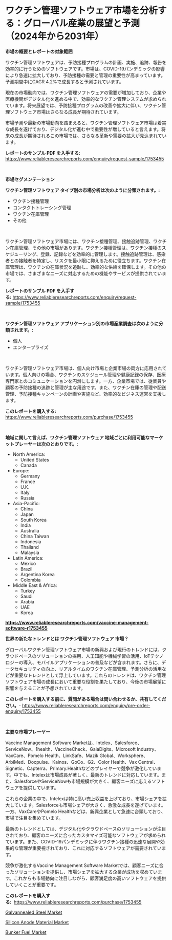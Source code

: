 <p><h1>ワクチン管理ソフトウェア市場を分析する：グローバル産業の展望と予測（2024年から2031年）</h1></p><p><strong>市場の概要とレポートの対象範囲</strong></p>
<p><p>ワクチン管理ソフトウェアは、予防接種プログラムの計画、実施、追跡、報告を効率的に行うためのソフトウェアです。市場は、COVID-19パンデミックの影響により急速に拡大しており、予防接種の需要と管理の重要性が高まっています。予測期間中にCAGR 4.2%で成長すると予測されています。</p><p>現在の市場動向では、ワクチン管理ソフトウェアの需要が増加しており、企業や医療機関がデジタル化を進める中で、効率的なワクチン管理システムが求められています。将来展望では、予防接種プログラムの改善や拡大に伴い、ワクチン管理ソフトウェア市場はさらなる成長が期待されています。</p><p>市場予測や最新の市場動向を踏まえると、ワクチン管理ソフトウェア市場は着実な成長を遂げており、デジタル化が進む中で重要性が増していると言えます。将来の成長が期待されるこの市場では、さらなる革新や需要の拡大が見込まれています。</p></p>
<p><strong>レポートのサンプル PDF を入手する:</strong> <a href="https://www.reliableresearchreports.com/enquiry/request-sample/1753455">https://www.reliableresearchreports.com/enquiry/request-sample/1753455</a></p>
<p>&nbsp;</p>
<p><strong>市場セグメンテーション</strong></p>
<p><strong>ワクチン管理ソフトウェア タイプ別の市場分析は次のように分類されます。:</strong></p>
<p><ul><li>ワクチン接種管理</li><li>コンタクトトレーシング管理</li><li>ワクチン在庫管理</li><li>その他</li></ul></p>
<p>&nbsp;</p>
<p><p>ワクチン管理ソフトウェア市場には、ワクチン接種管理、接触追跡管理、ワクチン在庫管理、その他の市場があります。ワクチン接種管理は、ワクチン接種のスケジューリング、登録、記録などを効率的に管理します。接触追跡管理は、感染者との接触者を特定し、リスクを最小限に抑えるために役立ちます。ワクチン在庫管理は、ワクチンの在庫状況を追跡し、効率的な供給を確保します。その他の市場では、さまざまなニーズに対応するための機能やサービスが提供されています。</p></p>
<p><strong>レポートのサンプル PDF を入手する:</strong>&nbsp;<a href="https://www.reliableresearchreports.com/enquiry/request-sample/1753455">https://www.reliableresearchreports.com/enquiry/request-sample/1753455</a></p>
<p>&nbsp;</p>
<p><strong> ワクチン管理ソフトウェア アプリケーション別の市場産業調査は次のように分類されます。:</strong></p>
<p><ul><li>個人</li><li>エンタープライズ</li></ul></p>
<p>&nbsp;</p>
<p><p>ワクチン管理ソフトウェア市場は、個人向け市場と企業市場の両方に応用されています。個人向けの場合、ワクチンのスケジュール管理や健康記録の保存、医療専門家とのコミュニケーションを円滑にします。一方、企業市場では、従業員や顧客の予防接種の追跡と管理が主な用途です。また、ワクチン在庫の管理や配送管理、予防接種キャンペーンの計画や実施など、効率的なビジネス運営を支援します。</p></p>
<p><strong>このレポートを購入する:</strong>&nbsp; <a href="https://www.reliableresearchreports.com/purchase/1753455">https://www.reliableresearchreports.com/purchase/1753455</a></p>
<p>&nbsp;</p>
<p><strong>地域に関して言えば、ワクチン管理ソフトウェア 地域ごとに利用可能なマーケットプレーヤーは次のとおりです。:</strong></p>
<p><ul>
    <li>
        North America:
        <ul>
            <li>United States</li>
            <li>Canada</li>
        </ul>
    </li>
    <li>
        Europe:
        <ul>
            <li>Germany</li>
            <li>France</li>
            <li>U.K.</li>
            <li>Italy</li>
            <li>Russia</li>
        </ul>
    </li>
    <li>
        Asia-Pacific:
        <ul>
            <li>China</li>
            <li>Japan</li>
            <li>South Korea</li>
            <li>India</li>
            <li>Australia</li>
            <li>China Taiwan</li>
            <li>Indonesia</li>
            <li>Thailand</li>
            <li>Malaysia</li>
        </ul>
    </li>
    <li>
        Latin America:
        <ul>
            <li>Mexico</li>
            <li>Brazil</li>
            <li>Argentina Korea</li>
            <li>Colombia</li>
        </ul>
    </li>
    <li>
        Middle East & Africa:
        <ul>
            <li>Turkey</li>
            <li>Saudi</li>
            <li>Arabia</li>
            <li>UAE</li>
            <li>Korea</li>
        </ul>
    </li>
    </ul></p>
<p><strong><a href="https://www.reliableresearchreports.com/vaccine-management-software-r1753455">https://www.reliableresearchreports.com/vaccine-management-software-r1753455</a></strong>&nbsp;</p>
<p><strong>世界の新たなトレンドとは ワクチン管理ソフトウェア 市場？</strong></p>
<p><p>グローバルワクチン管理ソフトウェア市場の新興および現行のトレンドには、クラウドベースのソリューションの採用、人工知能や機械学習の活用、IoTテクノロジーの導入、モバイルアプリケーションの普及などが含まれます。さらに、データセキュリティの向上、リアルタイムのワクチン在庫管理、予測分析の活用などが重要なトレンドとして浮上しています。これらのトレンドは、ワクチン管理ソフトウェア市場の成長において重要な役割を果たしており、今後の市場展望に影響を与えることが予想されています。</p></p>
<p><strong>このレポートを購入する前に、質問がある場合は問い合わせるか、共有してください。</strong>- <a href="https://www.reliableresearchreports.com/enquiry/pre-order-enquiry/1753455">https://www.reliableresearchreports.com/enquiry/pre-order-enquiry/1753455</a></p>
<p>&nbsp;</p>
<p><strong>主要な市場プレーヤー</strong></p>
<p><p>Vaccine Management Software Marketは、Intelex、Salesforce、ServiceNow、1health、VaccineCheck、GaiaDigits、Microsoft Industry、VaxCare、Pomelo Health、LinkSafe、Mazik Global、Worksphere、ArbiMed、Docpulse、Kainos、GoCo、G2、Color Health、Vax Central、Signetic、Capterra、Primary.Healthなどのプレイヤーで競争が激化しています。中でも、Intelexは市場成長が著しく、最新のトレンドに対応しています。また、SalesforceやServiceNowも市場規模が大きく、顧客ニーズに応えるソフトウェアを提供しています。</p><p>これらの企業の中で、Intelexは特に高い売上収益を上げており、市場シェアを拡大しています。Salesforceも市場シェアが大きく、急激な成長を遂げています。一方、VaxCareやPomelo Healthなどは、新興企業として急速に台頭しており、市場で注目を集めています。</p><p>最新のトレンドとしては、デジタル化やクラウドベースのソリューションが注目されており、顧客のニーズに合ったカスタマイズ可能なソフトウェアが求められています。また、COVID-19パンデミックに伴うワクチン接種の迅速な展開や効果的な管理が重要視されており、これに対応するソフトウェアが需要されています。</p><p>競争が激化するVaccine Management Software Marketでは、顧客ニーズに合ったソリューションを提供し、市場シェアを拡大する企業が成功を収めています。これからも市場動向に注目しながら、顧客満足度の高いソフトウェアを提供していくことが重要です。</p></p>
<p><strong>このレポートを購入する:</strong>&nbsp;&nbsp;<a href="https://www.reliableresearchreports.com/purchase/1753455">https://www.reliableresearchreports.com/purchase/1753455</a></p>
<p><p><a href="https://www.linkedin.com/pulse/galvannealed-steel-market-size-growing-forecasted-period-from-nslle?trackingId=EDCImQB55Vmuh2FxcZjMAw%3D%3D">Galvannealed Steel Market</a></p><p><a href="https://www.linkedin.com/pulse/silicon-anode-material-market-centers-aspects-growth-share-opportunity-1hnje?trackingId=YVYx9ITCuCLkbS6Dk7UWMw%3D%3D">Silicon Anode Material Market</a></p><p><a href="https://www.linkedin.com/pulse/bunker-fuel-market-size-focuses-dynamics-in-depth-analysis-future-jgfxe?trackingId=w0FSl%2BKWUz6hD6f887UyvQ%3D%3D">Bunker Fuel Market</a></p></p>